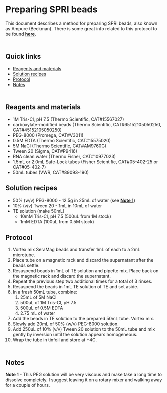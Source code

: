# Preparing SPRI beads <!-- omit in toc -->

This document describes a method for preparing SPRI beads, also known as Ampure (Beckman). There is some great info related to this protocol to be found [**here**](https://openwetware.org/wiki/SPRI_bead_mix).

<hr style="height:6pt; visibility:hidden;" />

## Quick links <!-- omit in toc -->

- [Reagents and materials](#reagents-and-materials)
- [Solution recipes](#solution-recipes)
- [Protocol](#protocol)
- [Notes](#notes)

<hr style="height:6pt; visibility:hidden;" />

<span id="reagents-and-materials"></span>

## Reagents and materials

- 1M Tris-Cl, pH 7.5 (Thermo Scientific, CAT#15567027)
- carboxylate-modified beads (Thermo Scientific, CAT#65152105050250, CAT#45152105050250)
- PEG-8000 (Promega, CAT#V3011)
- 0.5M EDTA (Thermo Scientific, CAT#15575020)
- 5M NaCl (Thermo Scientific, CAT#AM9760G)
- Tween 20 (Sigma, CAT#P9416)
- RNA clean water (Thermo Fisher, CAT#10977023)
- 1.5mL or 2.0mL Safe-Lock tubes (Fisher Scientific, CAT#05-402-25 or CAT#05-402-7)
- 50mL tubes (VWR, CAT#89093-190)

<span id="solution-recipes"></span>

## Solution recipes

- 50% (w/v) PEG-8000 - 12.5g in 25mL of water (see [**Note 1**](#note1))
- 10% (v/v) Tween 20 - 1mL in 10mL of water
- TE solution (make 50mL)
  - 10mM Tris-Cl, pH 7.5 (500uL from 1M stock)
  - 1mM EDTA (100uL from 0.5M stock)

<span id="protocol"></span>

## Protocol

1. Vortex mix SeraMag beads and transfer 1mL of each to a 2mL microtube.
2. Place tube on a magnetic rack and discard the supernatant after the beads settle.
3. Resuspend beads in 1mL of TE solution and pipette mix. Place back on the magnetic rack and discard the supernatant.
4. Repeat the previous step two additional times for a total of 3 rinses.
5. Resuspend the beads in 1mL TE solution of TE and set aside.
6. In a fresh 50mL tube, combine:
   1. 25mL of 5M NaCl
   2. 500uL of 1M Tris-Cl, pH 7.5
   3. 500uL of 0.5M EDTA
   4. 2.75 mL of water
7. Add the beads in TE solution to the prepared 50mL tube. Vortex mix.
8. Slowly add 20mL of 50% (w/v) PEG-8000 solution.
9. Add 250uL of 10% (v/v) Tween 20 solution to the 50mL tube and mix gently by inversion until the solution appears homogeneous.
10. Wrap the tube in tinfoil and store at +4C.

<hr style="height:6pt; visibility:hidden;" />

<span id="notes"></span>

## Notes

<span id="note1"></span>

**Note 1** - This PEG solution will be very viscous and make take a long time to dissolve completely. I suggest leaving it on a rotary mixer and walking away for a couple of hours.
